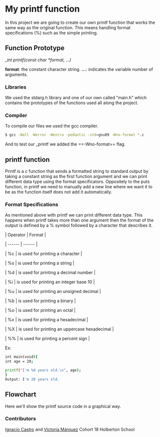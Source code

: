 # My printf function

In this project we are going to create our own printf function that works the same way as the original function. This means handling format specifications (%) such as the simple printing.

## Function Prototype

__int _printf(const char *format, ...)__

__format__: the constant character string.
__...__: indicates the variable number of arguments.

### Libraries

We used the stdarg.h library and one of our own called "main.h" which contains the prototypes of the functions used all along the project.

### Compiler

To compile our files we used the gcc compiler.

```sh
$ gcc -Wall -Werror -Wextra -pedantic -std=gnu89 -Wno-format *.c
```

And to test our _printf we added the ==-Wno-format== flag.

## printf function

Printf is a c function that sends a formatted string to standard output by taking a constant string as the first function argument and we can print different data type using the format specificators. Oppositely to the puts function, in printf we need to manually add a new line where we want it to be as the function itself does not add it automatically.

### Format Specifications

As mentioned above with printf we can print different data type. This happens when printf takes more than one argument then the format of the output is defined by a % symbol followed by a character that describes it.


| Operator | Format |

| ------ | ------ |

| %c | is used for printing a character |

| %s | is used for printing a string |

| %d | is used for printing a decimal number |

| %i | is used for printing an integer base 10 |

| %u | is used for printing an unsigned decimal |

| %b | is used for printing a binary |

| %o | is used for printing an octal |

| %x | is used for printing a hexadecimal |

| %X | is used for printing an uppercase hexadecimal |

| %% | is used for printing a percent sign |

Ex:

```sh
int main(void){
int age = 20;

printf("I'm %d years old.\n", age);
}
Output: I'm 20 years old.
```

## Flowchart

Here we'll show the printf source code in a graphical way.






### Contributors

[Ignacio Castro](https://github.com/ignaciocastro347) and  [Victoria Márquez](https://github.com/vicomarquez)
Cohort 18 Holberton School
